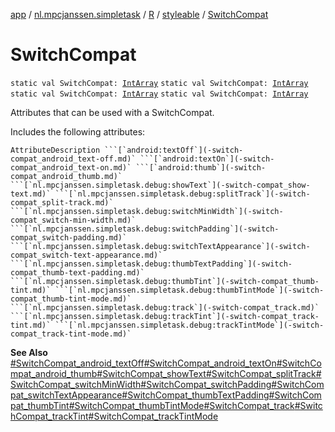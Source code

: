 [app](../../../index.md) / [nl.mpcjanssen.simpletask](../../index.md) / [R](../index.md) / [styleable](index.md) / [SwitchCompat](.)

# SwitchCompat

`static val SwitchCompat: `[`IntArray`](https://kotlinlang.org/api/latest/jvm/stdlib/kotlin/-int-array/index.html)
`static val SwitchCompat: `[`IntArray`](https://kotlinlang.org/api/latest/jvm/stdlib/kotlin/-int-array/index.html)
`static val SwitchCompat: `[`IntArray`](https://kotlinlang.org/api/latest/jvm/stdlib/kotlin/-int-array/index.html)
`static val SwitchCompat: `[`IntArray`](https://kotlinlang.org/api/latest/jvm/stdlib/kotlin/-int-array/index.html)

Attributes that can be used with a SwitchCompat.

Includes the following attributes:

    AttributeDescription ```[`android:textOff`](-switch-compat_android_text-off.md)` ```[`android:textOn`](-switch-compat_android_text-on.md)` ```[`android:thumb`](-switch-compat_android_thumb.md)` ```[`nl.mpcjanssen.simpletask.debug:showText`](-switch-compat_show-text.md)` ```[`nl.mpcjanssen.simpletask.debug:splitTrack`](-switch-compat_split-track.md)` ```[`nl.mpcjanssen.simpletask.debug:switchMinWidth`](-switch-compat_switch-min-width.md)` ```[`nl.mpcjanssen.simpletask.debug:switchPadding`](-switch-compat_switch-padding.md)` ```[`nl.mpcjanssen.simpletask.debug:switchTextAppearance`](-switch-compat_switch-text-appearance.md)` ```[`nl.mpcjanssen.simpletask.debug:thumbTextPadding`](-switch-compat_thumb-text-padding.md)` ```[`nl.mpcjanssen.simpletask.debug:thumbTint`](-switch-compat_thumb-tint.md)` ```[`nl.mpcjanssen.simpletask.debug:thumbTintMode`](-switch-compat_thumb-tint-mode.md)` ```[`nl.mpcjanssen.simpletask.debug:track`](-switch-compat_track.md)` ```[`nl.mpcjanssen.simpletask.debug:trackTint`](-switch-compat_track-tint.md)` ```[`nl.mpcjanssen.simpletask.debug:trackTintMode`](-switch-compat_track-tint-mode.md)`

**See Also**
[#SwitchCompat_android_textOff](-switch-compat_android_text-off.md)[#SwitchCompat_android_textOn](-switch-compat_android_text-on.md)[#SwitchCompat_android_thumb](-switch-compat_android_thumb.md)[#SwitchCompat_showText](-switch-compat_show-text.md)[#SwitchCompat_splitTrack](-switch-compat_split-track.md)[#SwitchCompat_switchMinWidth](-switch-compat_switch-min-width.md)[#SwitchCompat_switchPadding](-switch-compat_switch-padding.md)[#SwitchCompat_switchTextAppearance](-switch-compat_switch-text-appearance.md)[#SwitchCompat_thumbTextPadding](-switch-compat_thumb-text-padding.md)[#SwitchCompat_thumbTint](-switch-compat_thumb-tint.md)[#SwitchCompat_thumbTintMode](-switch-compat_thumb-tint-mode.md)[#SwitchCompat_track](-switch-compat_track.md)[#SwitchCompat_trackTint](-switch-compat_track-tint.md)[#SwitchCompat_trackTintMode](-switch-compat_track-tint-mode.md)

